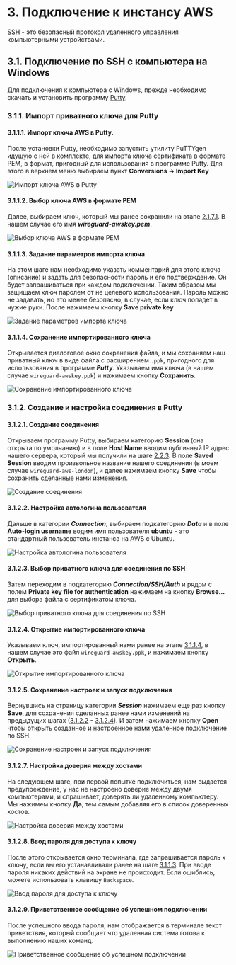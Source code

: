 # 3. Подключение к инстансу AWS
[SSH](https://ru.wikipedia.org/wiki/SSH) - это безопасный протокол удаленного управления компьютерными устройствами. 

## 3.1. Подключение по SSH c компьютера на Windows
Для подключения к компьютера с Windows, прежде необходимо скачать и установить программу [Putty](https://www.chiark.greenend.org.uk/~sgtatham/putty/latest.html). 

### 3.1.1. Импорт приватного ключа для Putty

#### 3.1.1.1. Импорт ключа AWS в Putty.
После установки Putty, необходимо запустить утилиту PuTTYgen идущую с ней в комплекте, для импорта ключа сертификата в формате PEM, в формат, пригодный для использования в программе Putty. Для этого в верхнем меню выбираем пункт **Conversions -> Import Key**

![Импорт ключа AWS в Putty](/images/ru/ssh1.jpg)

#### 3.1.1.2. Выбор ключа AWS в формате PEM
Далее, выбираем ключ, который мы ранее сохранили на этапе [2.1.7.1](create-aws-instance.html#_2-1-7-1-сохранение-кnючей-доступа). В нашем случае его имя ***wireguard-awskey.pem***.

![Выбор ключа AWS в формате PEM](/images/ru/ssh2.jpg)

#### 3.1.1.3. Задание параметров импорта ключа
На этом шаге нам необходимо указать комментарий для этого ключа (описание) и задать для безопасности пароль и его подтверждение. Он будет запрашиваться при каждом подключении. Таким образом мы защищаем ключ паролем от не целевого использования. Пароль можно не задавать, но это менее безопасно, в случае, если ключ попадет в чужие руки. После нажимаем кнопку **Save private key**

![Задание параметров импорта ключа](/images/ru/ssh3.jpg)

#### 3.1.1.4. Сохранение импортированного ключа
Открывается диалоговое окно сохранения файла, и мы сохраняем наш приватный ключ в виде файла с расширением `.ppk`, пригодного для использования в программе ***Putty***.
Указываем имя ключа (в нашем случае `wireguard-awskey.ppk`) и нажимаем кнопку **Сохранить**. 

![Сохранение импортированного ключа](/images/ru/ssh4.jpg)

### 3.1.2. Создание и настройка соединения в Putty

#### 3.1.2.1. Создание соединения
Открываем программу Putty, выбираем категорию **Session** (она открыта по умолчанию) и в поле **Host Name** вводим публичный IP адрес нашего сервера, который мы получили на шаге [2.2.3](create-aws-instance.html#_2-2-3-обзор-резуnьтатов-создания-внешнего-ip-адреса). В поле **Saved Session** вводим произвольное название нашего соединения (в моем случае `wireguard-aws-london`), и далее нажимаем кнопку **Save** чтобы сохранить сделанные нами изменения. 

![Создание соединения](/images/ru/ssh5.jpg)

#### 3.1.2.2. Настройка автологина пользователя
Дальше в категории ***Connection***, выбираем подкатегорию ***Data*** и в поле **Auto-login username** водим имя пользователя **ubuntu** - это стандартный пользователь инстанса на AWS с Ubuntu. 

![Настройка автологина пользователя](/images/ru/ssh6.jpg)

#### 3.1.2.3. Выбор приватного ключа для соединения по SSH
Затем переходим в подкатегорию ***Connection/SSH/Auth*** и рядом с полем **Private key file for authentication** нажимаем на кнопку **Browse...** для выбора файла с сертификатом ключа. 

![Выбор приватного ключа для соединения по SSH](/images/ru/ssh7.jpg)

#### 3.1.2.4. Открытие импортированного ключа
Указываем ключ, импортированный нами ранее на этапе [3.1.1.4](#_3-1-1-4-сохранение-импортированного-кnюча), в нашем случае это файл `wireguard-awskey.ppk`, и нажимаем кнопку **Открыть**.

![Открытие импортированного ключа](/images/ru/ssh8.jpg)


#### 3.1.2.5. Сохранение настроек и запуск подключения
Вернувшись на страницу категории ***Session*** нажимаем еще раз кнопку **Save**, для сохранения сделанных ранее нами изменений на предыдущих шагах ([3.1.2.2](#_3-1-2-2-настройка-автоnогина-поnьзоватеnя) - [3.1.2.4](#_3-1-2-4-открытие-импортированного-кnюча)). И затем нажимаем кнопку **Open** чтобы открыть созданное и настроенное нами удаленное подключение по SSH. 

![Сохранение настроек и запуск подключения](/images/ru/ssh10.jpg)

#### 3.1.2.7. Настройка доверия между хостами
На следующем шаге, при первой попытке подключиться, нам выдается предупреждение, у нас не настроено доверие между двумя компьютерами, и спрашивает, доверять ли удаленному компьютеру. Мы нажимем кнопку **Да**, тем самым добавляя его в список доверенных хостов. 

![Настройка доверия между хостами](/images/ru/ssh11.jpg)

#### 3.1.2.8. Ввод пароля для доступа к ключу
После этого открывается окно терминала, где запрашивается пароль к ключу, если вы его устанавливали ранее на шаге [3.1.1.3](l#_3-1-1-3-задание-параметров-импорта-кnюча). При вводе пароля никаких действий на экране не происходит. Если ошиблись, можете использовать клавишу `Backspace`.

![Ввод пароля для доступа к ключу](/images/ru/ssh12.jpg)

#### 3.1.2.9. Приветственное сообщение об успешном подключении
После успешного ввода пароля, нам отображается в терминале текст приветствия, который сообщает что удаленная система готова к выполнению наших команд.

![Приветственное сообщение об успешном подключении](/images/ru/ssh13.jpg)